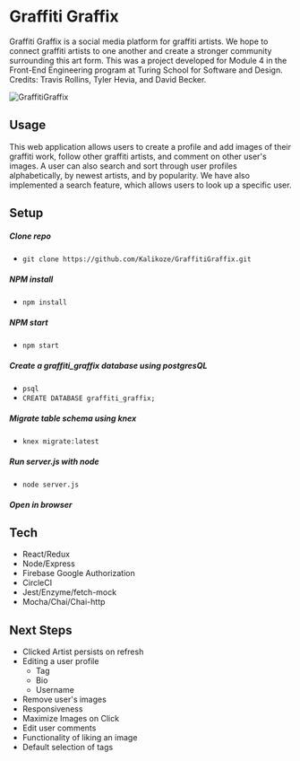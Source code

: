 # Graffiti Graffix

Graffiti Graffix is a social media platform for graffiti artists. We hope to connect graffiti artists to one another and create a stronger community surrounding this art form. This was a project developed for Module 4 in the Front-End Engineering program at Turing School for Software and Design. Credits: Travis Rollins, Tyler Hevia, and David Becker.

![GraffitiGraffix](https://media.giphy.com/media/3o6nUWpSz05dnNREJO/giphy.gif)

## Usage

This web application allows users to create a profile and add images of their graffiti work, follow other graffiti artists, and comment on other user's images. A user can also search and sort through user profiles alphabetically, by newest artists, and by popularity. We have also implemented a search feature, which allows users to look up a specific user.

## Setup

##### Clone repo
  - ```git clone https://github.com/Kalikoze/GraffitiGraffix.git```

##### NPM install
  - ```npm install```

##### NPM start
  - ```npm start```

##### Create a graffiti_graffix database using postgresQL
  - ```psql```
  - ```CREATE DATABASE graffiti_graffix;```

##### Migrate table schema using knex
  - ```knex migrate:latest```

##### Run server.js with node
  - ```node server.js```

##### Open in browser


## Tech

* React/Redux
* Node/Express
* Firebase Google Authorization
* CircleCI
* Jest/Enzyme/fetch-mock
* Mocha/Chai/Chai-http

## Next Steps

* Clicked Artist persists on refresh
* Editing a user profile
  - Tag
  - Bio
  - Username
* Remove user's images
* Responsiveness
* Maximize Images on Click
* Edit user comments
* Functionality of liking an image
* Default selection of tags
